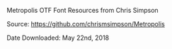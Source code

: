 Metropolis OTF Font Resources from Chris Simpson

Source:
https://github.com/chrismsimpson/Metropolis

Date Downloaded:
May 22nd, 2018
